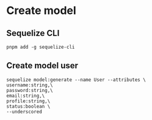 # Create model

## Sequelize CLI
```
pnpm add -g sequelize-cli
```
## Create model user
```
sequelize model:generate --name User --attributes \
username:string,\
password:string,\
email:string,\
profile:string,\
status:boolean \
--underscored
```
